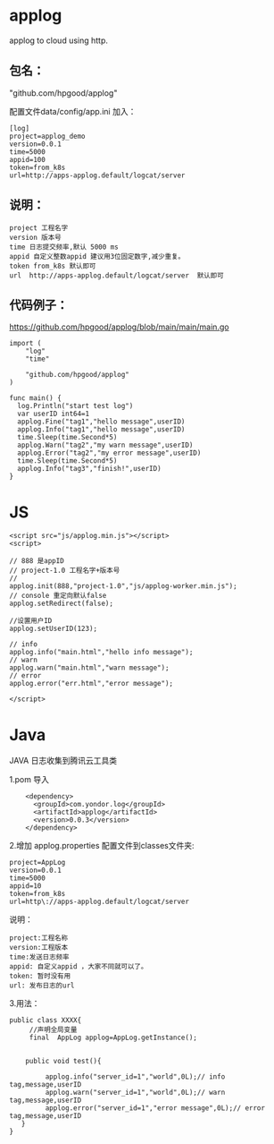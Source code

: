 # applog
applog to cloud using http.

## 包名：
"github.com/hpgood/applog"

配置文件data/config/app.ini
加入：
```
[log]
project=applog_demo
version=0.0.1
time=5000
appid=100
token=from_k8s
url=http://apps-applog.default/logcat/server
```

## 说明：
```
project 工程名字
version 版本号
time 日志提交频率,默认 5000 ms
appid 自定义整数appid 建议用3位固定数字,减少重复。
token from_k8s 默认即可
url  http://apps-applog.default/logcat/server  默认即可
```

## 代码例子：

https://github.com/hpgood/applog/blob/main/main/main.go
```
import (
	"log"
	"time"

	"github.com/hpgood/applog"
)

func main() {
  log.Println("start test log")
  var userID int64=1
  applog.Fine("tag1","hello message",userID)
  applog.Info("tag1","hello message",userID)
  time.Sleep(time.Second*5)
  applog.Warn("tag2","my warn message",userID)
  applog.Error("tag2","my error message",userID)
  time.Sleep(time.Second*5)
  applog.Info("tag3","finish!",userID)
}
```

# JS
```
<script src="js/applog.min.js"></script>
<script>

// 888 是appID
// project-1.0 工程名字+版本号
//
applog.init(888,"project-1.0","js/applog-worker.min.js");
// console 重定向默认false
applog.setRedirect(false);

//设置用户ID
applog.setUserID(123);

// info
applog.info("main.html","hello info message");
// warn
applog.warn("main.html","warn message");
// error
applog.error("err.html","error message");

</script>
```


# Java

JAVA 日志收集到腾讯云工具类

1.pom 导入
```
	<dependency>
	  <groupId>com.yondor.log</groupId>
	  <artifactId>applog</artifactId>
	  <version>0.0.3</version>
	</dependency>
```
2.增加 applog.properties 配置文件到classes文件夹:
```
project=AppLog
version=0.0.1
time=5000
appid=10
token=from_k8s
url=http\://apps-applog.default/logcat/server
```
说明：
```
project:工程名称
version:工程版本
time:发送日志频率
appid: 自定义appid ，大家不同就可以了。
token: 暂时没有用
url: 发布日志的url
```
3.用法：

```
public class XXXX{
     //声明全局变量
     final  AppLog applog=AppLog.getInstance();


    public void test(){

         applog.info("server_id=1","world",0L);// info tag,message,userID
         applog.warn("server_id=1","world",0L);// warn tag,message,userID
         applog.error("server_id=1","error message",0L);// error tag,message,userID
   }
}


```

